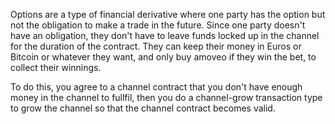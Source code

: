 Options are a type of financial derivative where one party has the option but not the obligation to make a trade in the future.
Since one party doesn't have an obligation, they don't have to leave funds locked up in the channel for the duration of the contract. They can keep their money in Euros or Bitcoin or whatever they want, and only buy amoveo if they win the bet, to collect their winnings.

To do this, you agree to a channel contract that you don't have enough money in the channel to fullfil, then you do a channel-grow transaction type to grow the channel so that the channel contract becomes valid.
